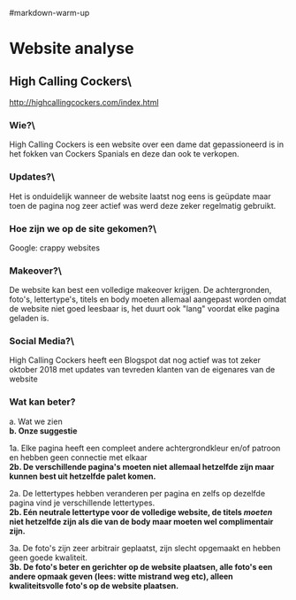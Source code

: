 #markdown-warm-up





# Website analyse


## High Calling Cockers\
http://highcallingcockers.com/index.html


### Wie?\
High Calling Cockers is een website over een dame dat gepassioneerd is in het fokken van Cockers Spanials en deze dan ook te verkopen.


### Updates?\
Het is onduidelijk wanneer de website laatst nog eens is geüpdate maar toen de pagina nog zeer actief was werd deze zeker regelmatig gebruikt.


### Hoe zijn we op de site gekomen?\
Google: crappy websites


### Makeover?\
De website kan best een volledige makeover krijgen. De achtergronden, foto's, lettertype's, titels en body moeten allemaal aangepast worden omdat de website niet goed leesbaar is, het duurt ook "lang" voordat elke pagina geladen is.


### Social Media?\
High Calling Cockers heeft een Blogspot dat nog actief was tot zeker oktober 2018 met updates van tevreden klanten van de eigenares van de website


### Wat kan beter?

a. Wat we zien\
**b. Onze suggestie**

1a. Elke pagina heeft een compleet andere achtergrondkleur en/of patroon en hebben geen connectie met elkaar\
**2b. De verschillende pagina's moeten niet allemaal hetzelfde zijn maar kunnen best uit hetzelfde palet komen.**

2a. De lettertypes hebben veranderen per pagina en zelfs op dezelfde pagina vind je verschillende lettertypes.\
**2b. Eén neutrale lettertype voor de volledige website, de titels *moeten* niet hetzelfde zijn als die van de body maar moeten wel complimentair zijn.**

3a. De foto's zijn zeer arbitrair geplaatst, zijn slecht opgemaakt en hebben geen goede kwaliteit.\
**3b. De foto's beter en gerichter op de website plaatsen, alle foto's een andere opmaak geven (lees: witte mistrand weg etc), alleen kwaliteitsvolle foto's op de website plaatsen.**



